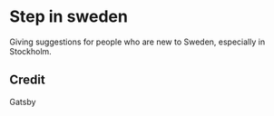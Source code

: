 # Step in sweden

Giving suggestions for people who are new to Sweden, especially in Stockholm.

## Credit

Gatsby
